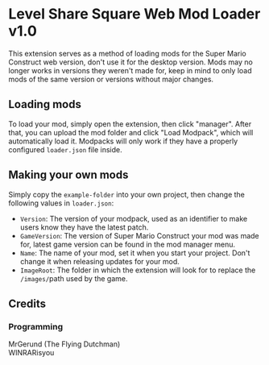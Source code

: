 # Level Share Square Web Mod Loader v1.0

This extension serves as a method of loading mods for the Super Mario Construct web version, don't use it for the desktop version.
Mods may no longer works in versions they weren't made for, keep in mind to only load mods of the same version or versions without major changes.

## Loading mods

To load your mod, simply open the extension, then click "manager". After that, you can upload the mod folder and click "Load Modpack", which will automatically load it. Modpacks will only work if they have a properly configured `loader.json` file inside.

## Making your own mods

Simply copy the `example-folder` into your own project, then change the following values in `loader.json`:
- `Version`: The version of your modpack, used as an identifier to make users know they have the latest patch.
- `GameVersion`: The version of Super Mario Construct your mod was made for, latest game version can be found in the mod manager menu.
- `Name`: The name of your mod, set it when you start your project. Don't change it when releasing updates for your mod.
- `ImageRoot`: The folder in which the extension will look for to replace the `/images/`path used by the game.

## Credits

### Programming

MrGerund (The Flying Dutchman)\
WINRARisyou
